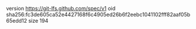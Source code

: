 version https://git-lfs.github.com/spec/v1
oid sha256:fc3de605ca52e4427168f6c4905ed26b6f2eebc1041102fff82aaf05b65edd12
size 194
